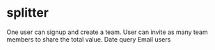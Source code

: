 # splitter
One user can signup and create a team.
User can invite as many team members to share the total value.
Date query
Email users 

